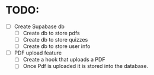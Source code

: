 # TODO:
- [ ] Create Supabase db
	- [ ] Create db to store pdfs
	- [ ] Create db to store quizzes
	- [ ] Create db to store user info
- [ ] PDF upload feature
	- [ ] Create a hook that uploads a PDF 
	- [ ] Once Pdf is uploaded it is stored into the database.